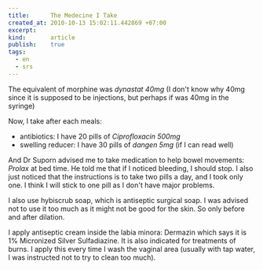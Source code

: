 ```yaml
--- 
title:      The Medecine I Take
created_at: 2010-10-13 15:02:11.442869 +07:00
excerpt:
kind:       article
publish:    true
tags:
  - en
  - srs
--- 
```


The equivalent of morphine was *dynastat 40mg* (I don't know why 40mg since
it is supposed to be injections, but perhaps if was 40mg in the syringe)

Now, I take after each meals:

- antibiotics: I have 20 pills of *Ciprofloxacin 500mg*
- swelling reducer: I have 30 pills of *dangen 5mg* (if I can read well)

And Dr Suporn advised me to take medication to help bowel movements: *Prolax* at
bed time. He told me that if I noticed bleeding, I should stop. I also just
noticed that the instructions is to take two pills a day, and I took only one. I
think I will stick to one pill as I don't have major problems.

I also use hybiscrub soap, which is antiseptic surgical soap. I was advised not
to use it too much as it might not be good for the skin. So only before and
after dilation.

I apply antiseptic cream inside the labia minora: Dermazin which says it is 1%
Micronized Silver Sulfadiazine. It is also indicated for treatments of burns. I
apply this every time I wash the vaginal area (usually with tap water, I was
instructed not to try to clean too much).